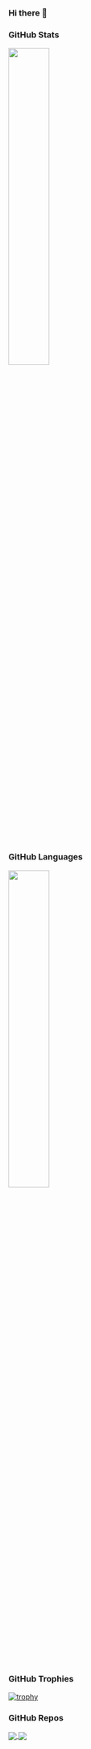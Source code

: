 ### Hi there 👋


### GitHub Stats
<img style="height: auto; width: 40%;" class="img" src="https://github-readme-stats.vercel.app/api?username=Tsvetoslav88&theme=radical&show_icons=true&include_all_commits=true&hide_border=true" />

### GitHub Languages
<img style="height: auto; width: 40%;" class="img" src="https://github-readme-stats.vercel.app/api/top-langs/?username=Tsvetoslav88&theme=radical&langs_count=8&layout=compact&hide_border=true" />
<!--
<div style="display: flex;">
 <img style="height: auto; width: 50%;" class="img" src="https://github-readme-stats.vercel.app/api?username=hussaino03&show_icons=true&theme=radical" />
 <img style="height: auto; width: 50%;" class="img" src="https://github-readme-stats.vercel.app/api/top-langs/?username=hussaino03&theme=radical&layout=compact" />
</div>-->

<!--
<div style="display: flex; flex-direction: row; width: 100%;">
 <img style="display: block; height: 100%; width: 50%;" class="img" src="https://github-readme-stats.vercel.app/api?username=hussaino03&show_icons=true&theme=radical" />
 <img style="display: block; height: 100%; width: 50%;" class="img" src="https://github-readme-stats.vercel.app/api/top-langs/?username=hussaino03&theme=radical&layout=compact" />
</div>
-->

<!--
[![Anurag's GitHub stats](https://github-readme-stats.vercel.app/api?username=Tsvetoslav88&theme=merko&show_icons=true&include_all_commits=true&hide_border=true)](https://github.com/anuraghazra/github-readme-stats)
[![Top Langs](https://github-readme-stats.vercel.app/api/top-langs/?username=Tsvetoslav88&theme=merko&langs_count=8&layout=compact&hide_border=true)](https://github.com/anuraghazra/github-readme-stats)
-->
<!--
| <a href="#"><img align="center" src="https://github-readme-stats.vercel.app/api?username=Tsvetoslav88&show_icons=true&include_all_commits=true&hide_border=true" alt="GitHub Stats" /></a> | <a href="#"><img align="center" src="https://github-readme-stats.vercel.app/api/top-langs/?username=Tsvetoslav88&layout=compact&hide_border=true" /></a> |
| ------------- | ------------- |
-->
### GitHub Trophies

[![trophy](https://github-profile-trophy.vercel.app/?username=ryo-ma&theme=monokai)](https://github.com/ryo-ma/github-profile-trophy)


### GitHub Repos
<a href="https://github.com/anuraghazra/github-readme-stats">
  <img align="center" src="https://github-readme-stats.vercel.app/api/pin/?username=anuraghazra&repo=github-readme-stats" />
</a>
<a href="https://github.com/anuraghazra/convoychat">
  <img align="center" src="https://github-readme-stats.vercel.app/api/pin/?username=anuraghazra&repo=convoychat" />
</a>


<!--
**Tsvetoslav88/Tsvetoslav88** is a ✨ _special_ ✨ repository because its `README.md` (this file) appears on your GitHub profile.

Here are some ideas to get you started:

- 🔭 I’m currently working on ...
- 🌱 I’m currently learning ...
- 👯 I’m looking to collaborate on ...
- 🤔 I’m looking for help with ...
- 💬 Ask me about ...
- 📫 How to reach me: ...
- 😄 Pronouns: ...
- ⚡ Fun fact: ...
-->
